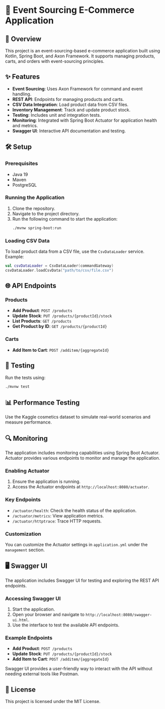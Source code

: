 # 🚀 Event Sourcing E-Commerce Application

## 📖 Overview
This project is an event-sourcing-based e-commerce application built using Kotlin, Spring Boot, and Axon Framework. It supports managing products, carts, and orders with event-sourcing principles.

## ✨ Features
- **Event Sourcing**: Uses Axon Framework for command and event handling.
- **REST API**: Endpoints for managing products and carts.
- **CSV Data Integration**: Load product data from CSV files.
- **Inventory Management**: Track and update product stock.
- **Testing**: Includes unit and integration tests.
- **Monitoring**: Integrated with Spring Boot Actuator for application health and metrics.
- **Swagger UI**: Interactive API documentation and testing.

## 🛠️ Setup

### Prerequisites
- Java 19
- Maven
- PostgreSQL

### Running the Application
1. Clone the repository.
2. Navigate to the project directory.
3. Run the following command to start the application:
   ```bash
   ./mvnw spring-boot:run
   ```

### Loading CSV Data
To load product data from a CSV file, use the `CsvDataLoader` service. Example:
```kotlin
val csvDataLoader = CsvDataLoader(commandGateway)
csvDataLoader.loadCsvData("path/to/csv/file.csv")
```

## 🌐 API Endpoints

### Products
- **Add Product**: `POST /products`
- **Update Stock**: `PUT /products/{productId}/stock`
- **List Products**: `GET /products`
- **Get Product by ID**: `GET /products/{productId}`

### Carts
- **Add Item to Cart**: `POST /additem/{aggregateId}`

## 🧪 Testing
Run the tests using:
```bash
./mvnw test
```

## 📊 Performance Testing
Use the Kaggle cosmetics dataset to simulate real-world scenarios and measure performance.

## 🔍 Monitoring

The application includes monitoring capabilities using Spring Boot Actuator. Actuator provides various endpoints to monitor and manage the application.

### Enabling Actuator
1. Ensure the application is running.
2. Access the Actuator endpoints at `http://localhost:8080/actuator`.

### Key Endpoints
- `/actuator/health`: Check the health status of the application.
- `/actuator/metrics`: View application metrics.
- `/actuator/httptrace`: Trace HTTP requests.

### Customization
You can customize the Actuator settings in `application.yml` under the `management` section.

## 🖥️ Swagger UI

The application includes Swagger UI for testing and exploring the REST API endpoints.

### Accessing Swagger UI
1. Start the application.
2. Open your browser and navigate to `http://localhost:8080/swagger-ui.html`.
3. Use the interface to test the available API endpoints.

### Example Endpoints
- **Add Product**: `POST /products`
- **Update Stock**: `PUT /products/{productId}/stock`
- **Add Item to Cart**: `POST /additem/{aggregateId}`

Swagger UI provides a user-friendly way to interact with the API without needing external tools like Postman.


## 📝 License
This project is licensed under the MIT License.
